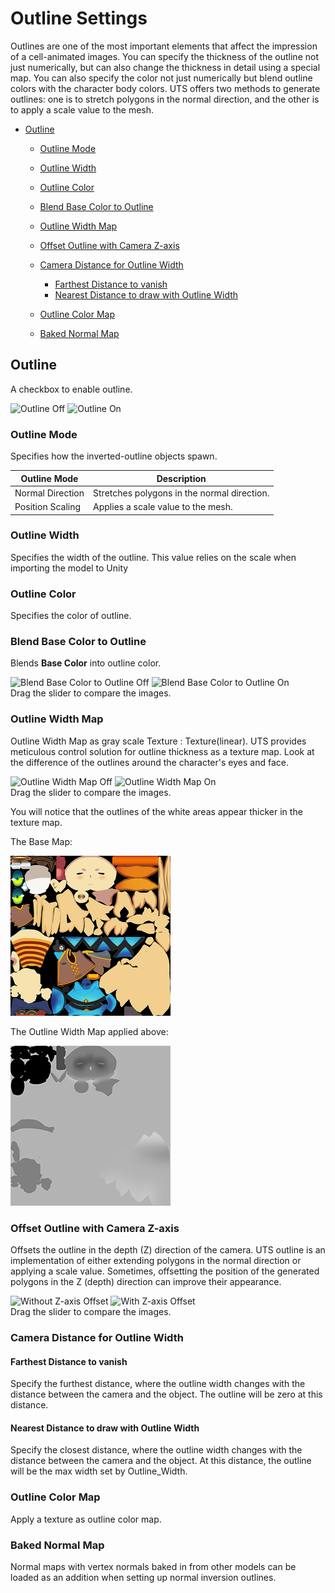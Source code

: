 # Outline Settings

Outlines are one of the most important elements that  affect the impression of a cell-animated images. You can specify the thickness of the outline not just numerically, but can also change the thickness in detail using a special map. You can also specify  the color not just numerically but blend outline colors with the character body colors. UTS offers two methods to generate outlines: one is to stretch polygons in the normal direction, and the other is to apply a scale value to the mesh.

* [Outline](#outline)
  * [Outline Mode](#outline-mode)
  * [Outline Width](#outline-width)
  * [Outline Color](#outline-color)
  * [Blend Base Color to Outline](#blend-base-color-to-outline)
  * [Outline Width Map](#outline-width-map)
  * [Offset Outline with Camera Z-axis](#offset-outline-with-camera-z-axis)
  * [Camera Distance for Outline Width](#camera-distance-for-outline-width)
    * [Farthest Distance to vanish](#farthest-distance-to-vanish)
    * [Nearest Distance to draw with Outline Width](#nearest-distance-to-draw-with-outline-width)

  * [Outline Color Map](#outline-color-map)
  * [Baked Normal Map](#baked-normal-map)

## Outline 
A checkbox to enable outline.

<canvas class="image-comparison" role="img" aria-label="A model of a human. The first image has no outline. The second image has an outline.">
    <img src="images/OutlineOff.png" title="Outline Off">
    <img src="images/OutlineOn.png" title="Outline On">
</canvas>
<br />

### Outline Mode
Specifies how the inverted-outline objects spawn.

| Outline Mode | Description |
| -- | -- | 
| Normal Direction | Stretches polygons in the normal direction. |
| Position Scaling | Applies a scale value to the mesh. |



### Outline Width
Specifies the width of the outline. This value relies on the scale when importing the model to Unity

### Outline Color
Specifies the color of outline.

### Blend Base Color to Outline
Blends **Base Color** into outline color. 

<canvas class="image-comparison" role="img" aria-label="A toon-shaded model of a human, and the Inspector window for the Univeral Renderer Data asset. On the left, Depth Priming is set to Auto and the model has no outline. On the right, Depth Priming is set to Disabled and model has an outline.">
    <img src="images/BlendBaseColorToOutlineOff.png" title="Blend Base Color to Outline Off">
    <img src="images/BlendBaseColorToOutlineOn.png" title="Blend Base Color to Outline On">
</canvas>
<br />
Drag the slider to compare the images.

### Outline Width Map
Outline Width Map as gray scale Texture : Texture(linear). UTS provides  meticulous control solution for outline thickness as a texture map. Look at the difference of the outlines around the character's eyes and face.

<canvas class="image-comparison" role="img" aria-label="A model of a human with outlining. The outlines become thinner, and the outlines around the white areas of the character's eyes are gone.">
    <img src="images/OutlineWidthMapOff.png" title="Outline Width Map Off">
    <img src="images/OutlineWidthMapOn.png" title="Outline Width Map On">
</canvas>
<br />
Drag the slider to compare the images.

You will notice that the outlines of the white areas appear thicker in the texture map.

The Base Map:

![The UV map texture that contains all the parts of the model.](images/utc_all2_light.png)

The Outline Width Map applied above:

![A square grayscale texture that matches the Base Map. Most of the map is a consistent light gray. The face, legs, and hands are a darker gray. The white areas of the base map in the top-left are now black.](images/utc_all2_outlinesmpler.png)

### Offset Outline with Camera Z-axis
Offsets the outline in the depth (Z) direction of the camera. UTS outline is an implementation of either extending polygons in the normal direction or applying a scale value. Sometimes, offsetting the position of the generated polygons in the Z (depth) direction can improve their appearance. 

<canvas class="image-comparison" role="img" aria-label="A spiky pink ball. In the first image, the outline is a consistent thickness. In the second image, the outline is only visible at the edges.">
    <img src="images/OffsetZ02.png" title="Without Z-axis Offset">
    <img src="images/OffsetZ03.png" title="With Z-axis Offset">
</canvas>
<br />
Drag the slider to compare the images.

### Camera Distance for Outline Width

#### Farthest Distance to vanish
Specify the furthest distance, where the outline width changes with the distance between the camera and the object. The outline will be zero at this distance.

#### Nearest Distance to draw with Outline Width
Specify the closest distance, where the outline width changes with the distance between the camera and the object. At this distance, the outline will be the max width set by Outline_Width.

### Outline Color Map
Apply a texture as outline color map.

### Baked Normal Map
Normal maps with vertex normals  baked in from other models can be loaded as an addition when setting up normal inversion outlines. 